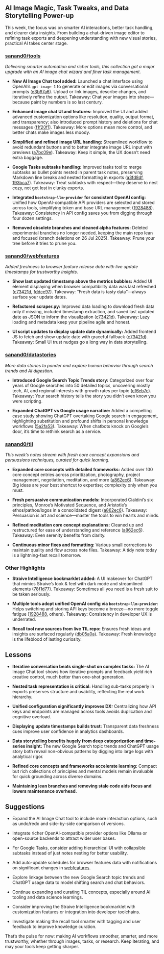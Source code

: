 ## AI Image Magic, Task Tweaks, and Data Storytelling Power-up

This week, the focus was on smarter AI interactions, better task handling, and clearer data insights. From building a chat-driven image editor to refining task exports and deepening understanding with new visual stories, practical AI takes center stage.

### [sanand0/tools](https://github.com/sanand0/tools)

_Delivering smarter automation and richer tools, this collection got a major upgrade with an AI image chat wizard and finer task management._

- **New AI Image Chat tool added:** Launched a chat interface using OpenAI’s `gpt-image-1` to generate or edit images via conversational prompts ([e3b97a6](https://github.com/sanand0/tools/commit/e3b97a6e4e338d1f0f9af4f77ff69b32ad1beef7)). Upload or link images, describe changes, and iteratively refine the output. Takeaway: Chat your images into shape—because paint by numbers is so last century.

- **Enhanced image chat UI and features:** Improved the UI and added advanced customization options like resolution, quality, output format, and transparency; also introduced prompt history and deletions for chat messages ([f1f20f1](https://github.com/sanand0/tools/commit/f1f20f1daa3242c23b66f9bf16e7cbba5224bce2)). Takeaway: More options mean more control, and better chats make images less moody.

- **Simplified and refined image URL handling:** Streamlined workflow to avoid redundant buttons and to better integrate image URL input with previews ([a7bc09e](https://github.com/sanand0/tools/commit/a7bc09eb0b6a5aefe16825b2d77b177c346f3609)). Takeaway: Keep it simple, the UX doesn’t need extra baggage.

- **Google Tasks subtasks handling:** Improved tasks tool to merge subtasks as bullet points nested in parent task notes, preserving Markdown line breaks and nested formatting in exports ([a3fd8df](https://github.com/sanand0/tools/commit/a3fd8df4479f9f12d5db05bbcbf401f93cd715f1), [193bca7](https://github.com/sanand0/tools/commit/193bca7abd0454d8d503c62417fefbce9da0cd4e)). Takeaway: Treat subtasks with respect—they deserve to nest cozy, not get lost in clunky exports.

- **Integrated `bootstrap-llm-provider` for consistent OpenAI config:** Unified how OpenAI-compatible API providers are selected and stored across tools, simplifying token and base URL management ([1928488](https://github.com/sanand0/tools/commit/1928488f8de9160c31b66a84c1ab3eb9b37306d5)). Takeaway: Consistency in API config saves you from digging through four dozen settings.

- **Removed obsolete branches and cleaned alpha features:** Deleted experimental branches no longer needed, keeping the main repo lean and focused (branch deletions on 26 Jul 2025). Takeaway: Prune your tree before it tries to prune you.

### [sanand0/webfeatures](https://github.com/sanand0/webfeatures)

_Added freshness to browser feature release data with live update timestamps for trustworthy insights._

- **Show last updated timestamp above the metrics bubbles:** Added UI element displaying when browser compatibility data was last refreshed ([c73421d](https://github.com/sanand0/webfeatures/commit/c73421db8595bba3f2e2296ca81845106fd62dad), [fddce97](https://github.com/sanand0/webfeatures/commit/fddce978c6c1047c1490bca6530bf7d5cbc95f7f)). Takeaway: “Fresh data is tasty data”—always surface your update dates.

- **Refactored scraper.py:** Improved data loading to download fresh data only if missing, included timestamp extraction, and saved last updated date as JSON to inform the visualization ([c73421d](https://github.com/sanand0/webfeatures/commit/c73421db8595bba3f2e2296ca81845106fd62dad)). Takeaway: Lazy loading and metadata keep your pipeline agile and honest.

- **UI script updates to display update date dynamically:** Added frontend JS to fetch and show update date with graceful fallback ([c73421d](https://github.com/sanand0/webfeatures/commit/c73421db8595bba3f2e2296ca81845106fd62dad)). Takeaway: Small UI trust nudges go a long way in data storytelling.

### [sanand0/datastories](https://github.com/sanand0/datastories)

_More data stories to ponder and explore human behavior through search trends and AI digestion._

- **Introduced Google Search Topic Trends story:** Categorized over four years of Google searches into 50 detailed topics, uncovering mostly tech, AI, and regional interests with growth rates per topic ([cf6eb7c](https://github.com/sanand0/datastories/commit/cf6eb7cdb81c139c2de629b18d7b033e75df1603)). Takeaway: Your search history tells the story you didn’t even know you were scripting.

- **Expanded ChatGPT vs Google usage narrative:** Added a compelling case study showing ChatGPT overtaking Google search in engagement, highlighting substitution and profound shifts in personal knowledge workflows ([5a2fa53](https://github.com/sanand0/datastories/commit/5a2fa531a77dba639fd58140a212ba62f65791b6)). Takeaway: When chatbots knock on Google’s door, it’s time to rethink search as a service.

### [sanand0/til](https://github.com/sanand0/til)

_This week’s notes stream with fresh core concept expansions and persuasions techniques, curated for quick learning._

- **Expanded core concepts with detailed frameworks:** Added over 100 core concept entries across prioritization, photography, project management, negotiation, meditation, and more ([a862ec6](https://github.com/sanand0/til/commit/a862ec6b935d201690df447bcda7bae9862882b1)). Takeaway: Big ideas are your best shortcut to expertise; complexity only when you must.

- **Fresh persuasive communication models:** Incorporated Cialdini’s six principles, Monroe’s Motivated Sequence, and Aristotle’s ethos/pathos/logos in a consolidated digest ([a862ec6](https://github.com/sanand0/til/commit/a862ec6b935d201690df447bcda7bae9862882b1)). Takeaway: Persuasion is art and science—master the tools to win hearts and minds.

- **Refined meditation core concept explanations:** Cleaned up and restructured for ease of understanding and reference ([a862ec6](https://github.com/sanand0/til/commit/a862ec6b935d201690df447bcda7bae9862882b1)). Takeaway: Even serenity benefits from clarity.

- **Continuous minor fixes and formatting:** Various small corrections to maintain quality and flow across note files. Takeaway: A tidy note today is a lightning-fast recall tomorrow.

### Other Highlights

- **Straive Intelligence bookmarklet added:** A UI makeover for ChatGPT that mimics Straive’s look & feel with dark mode and streamlined elements ([78f1d77](https://github.com/sanand0/tools/commit/78f1d77d91830c2895a9a8bda96c1da297b3e58f)). Takeaway: Sometimes all you need is a fresh suit to be taken seriously.

- **Multiple tools adopt unified OpenAI config via `bootstrap-llm-provider`:** Helps switching and storing API keys become a breeze—no more toggle fatigue ([1928488](https://github.com/sanand0/tools/commit/1928488f8de9160c31b66a84c1ab3eb9b37306d5), others). Takeaway: Consistency in developer UX is underrated.

- **Recall tool now sources from live TIL repo:** Ensures fresh ideas and insights are surfaced regularly ([db05a0a](https://github.com/sanand0/tools/commit/db05a0a329d0661a7b0eaf3bbcb28e3c78dfac62)). Takeaway: Fresh knowledge is the lifeblood of lasting curiosity.

## Lessons

- **Iterative conversation beats single-shot on complex tasks:** The AI Image Chat tool shows how iterative prompts and feedback yield rich creative control, much better than one-shot generation.

- **Nested task representation is critical:** Handling sub-tasks properly in exports preserves structure and usability, reflecting the real work hierarchy.

- **Unified configuration significantly improves DX:** Centralizing how API keys and endpoints are managed across tools avoids duplication and cognitive overload.

- **Displaying update timestamps builds trust:** Transparent data freshness cues improve user confidence in analytics dashboards.

- **Data storytelling benefits hugely from deep categorization and time-series insight:** The new Google Search topic trends and ChatGPT usage story both reveal non-obvious patterns by digging into large logs with analytical rigor.

- **Refined core concepts and frameworks accelerate learning:** Compact but rich collections of principles and mental models remain invaluable for quick grounding across diverse domains.

- **Maintaining lean branches and removing stale code aids focus and lowers maintenance overhead.**

## Suggestions

- Expand the AI Image Chat tool to include more interaction options, such as undo/redo and side-by-side comparison of versions.

- Integrate richer OpenAI-compatible provider options like Ollama or open-source backends to attract wider user bases.

- For Google Tasks, consider adding hierarchical UI with collapsible subtasks instead of just notes nesting for better usability.

- Add auto-update schedules for browser features data with notifications on significant changes in [webfeatures](https://github.com/sanand0/webfeatures).

- Explore linkage between the new Google Search topic trends and ChatGPT usage data to model shifting search and chat behaviors.

- Continue expanding and curating TIL concepts, especially around AI tooling and data science learnings.

- Consider improving the Straive Intelligence bookmarklet with customization features or integration into developer toolchains.

- Investigate making the recall tool smarter with tagging and user feedback to improve knowledge curation.

That’s the pulse for now: making AI workflows smoother, smarter, and more trustworthy, whether through images, tasks, or research. Keep iterating, and may your tools keep getting sharper.
